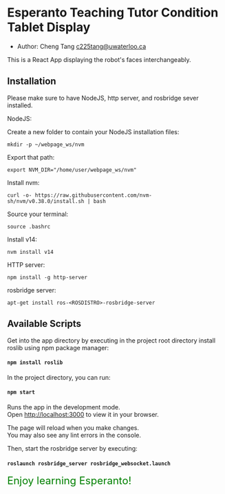 # Esperanto Teaching Tutor Condition Tablet Display

* Author: Cheng Tang <c225tang@uwaterloo.ca>

This is a React App displaying the robot's faces interchangeably. 

## Installation

Please make sure to have NodeJS, http server, and rosbridge sever installed.

NodeJS:

Create a new folder to contain your NodeJS installation files:

`mkdir -p ~/webpage_ws/nvm`

Export that path:

`export NVM_DIR="/home/user/webpage_ws/nvm"`

Install nvm:

`curl -o- https://raw.githubusercontent.com/nvm-sh/nvm/v0.38.0/install.sh | bash`

Source your terminal:

`source .bashrc`

Install v14:

`nvm install v14`

HTTP server:

`npm install -g http-server`

rosbridge server:

`apt-get install ros-<ROSDISTRO>-rosbridge-server`

## Available Scripts

Get into the app directory by executing in the project root directory install roslib using npm package manager:

#### `npm install roslib`

In the project directory, you can run:

#### `npm start`

Runs the app in the development mode.\
Open [http://localhost:3000](http://localhost:3000) to view it in your browser.

The page will reload when you make changes.\
You may also see any lint errors in the console.

Then, start the rosbridge server by executing: 

#### `roslaunch rosbridge_server rosbridge_websocket.launch`

<span style="font-size: 24px; color: green"> 
Enjoy learning Esperanto!
</span>
